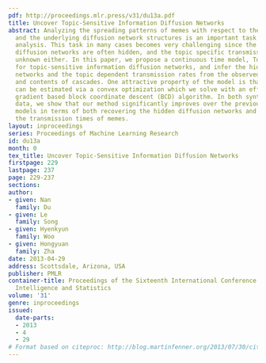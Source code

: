 ```yaml
---
pdf: http://proceedings.mlr.press/v31/du13a.pdf
title: Uncover Topic-Sensitive Information Diffusion Networks
abstract: Analyzing the spreading patterns of memes with respect to their topic distributions
  and the underlying diffusion network structures is an important task in social network
  analysis. This task in many cases becomes very challenging since the underlying
  diffusion networks are often hidden, and the topic specific transmission rates are
  unknown either. In this paper, we propose a continuous time model, TopicCascade,
  for topic-sensitive information diffusion networks, and infer the hidden diffusion
  networks and the topic dependent transmission rates from the observed time stamps
  and contents of cascades. One attractive property of the model is that its parameters
  can be estimated via a convex optimization which we solve with an efficient proximal
  gradient based block coordinate descent (BCD) algorithm. In both synthetic and real-world
  data, we show that our method significantly improves over the previous state-of-the-art
  models in terms of both recovering the hidden diffusion networks and predicting
  the transmission times of memes.
layout: inproceedings
series: Proceedings of Machine Learning Research
id: du13a
month: 0
tex_title: Uncover Topic-Sensitive Information Diffusion Networks
firstpage: 229
lastpage: 237
page: 229-237
sections: 
author:
- given: Nan
  family: Du
- given: Le
  family: Song
- given: Hyenkyun
  family: Woo
- given: Hongyuan
  family: Zha
date: 2013-04-29
address: Scottsdale, Arizona, USA
publisher: PMLR
container-title: Proceedings of the Sixteenth International Conference on Artificial
  Intelligence and Statistics
volume: '31'
genre: inproceedings
issued:
  date-parts:
  - 2013
  - 4
  - 29
# Format based on citeproc: http://blog.martinfenner.org/2013/07/30/citeproc-yaml-for-bibliographies/
---
```

